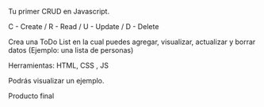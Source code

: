 Tu primer CRUD en Javascript.

C - Create / R - Read / U - Update / D - Delete


Crea una ToDo List en la cual puedes agregar, visualizar, actualizar y borrar datos (Ejemplo: una lista de personas)

Herramientas: HTML, CSS , JS


Podrás visualizar un ejemplo.



Producto final

